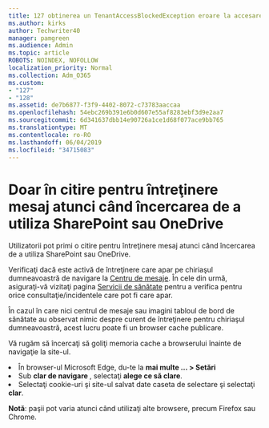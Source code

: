 ```yaml
---
title: 127 obtinerea un TenantAccessBlockedException eroare la accesarea e-mail?
ms.author: kirks
author: Techwriter40
manager: pamgreen
ms.audience: Admin
ms.topic: article
ROBOTS: NOINDEX, NOFOLLOW
localization_priority: Normal
ms.collection: Adm_O365
ms.custom:
- "127"
- "128"
ms.assetid: de7b6877-f3f9-4402-8072-c73783aaccaa
ms.openlocfilehash: 54ebc269b391e6b0d607e55af8283ebf3d9e2aa7
ms.sourcegitcommit: 6d341637dbb14e90726a1ce1d68f077ace9bb765
ms.translationtype: MT
ms.contentlocale: ro-RO
ms.lasthandoff: 06/04/2019
ms.locfileid: "34715083"
---
```

# <a name="read-only-for-maintenance-message-when-attempting-to-use-sharepoint-or-onedrive"></a>Doar în citire pentru întreţinere mesaj atunci când încercarea de a utiliza SharePoint sau OneDrive

Utilizatorii pot primi o citire pentru întreţinere mesaj atunci când încercarea de a utiliza SharePoint sau OneDrive.

Verificaţi dacă este activă de întreţinere care apar pe chiriaşul dumneavoastră de navigare la <a href="https://portal.office.com/adminportal/home#/MessageCenter">Centru de mesaje</a>. În cele din urmă, asiguraţi-vă vizitaţi pagina <a href="https://portal.office.com/adminportal/home#/servicehealth">Servicii de sănătate</a> pentru a verifica pentru orice consultaţie/incidentele care pot fi care apar.

În cazul în care nici centrul de mesaje sau imagini tabloul de bord de sănătate au observat nimic despre curent de întreţinere pentru chiriaşul dumneavoastră, acest lucru poate fi un browser cache publicare.

Vă rugăm să încercaţi să goliţi memoria cache a browserului înainte de navigaţie la site-ul.

  <li>În browser-ul Microsoft Edge, du-te la <strong>mai multe &hellip; &gt; Setări</strong></li>  <li>Sub <strong>clar de navigare </strong>, selectaţi <strong>alege ce să clare</strong>.</li>  <li>Selectaţi cookie-uri şi site-ul salvat date caseta de selectare şi selectaţi <strong>clar</strong>.</li>  </ol>  

**Notă**: paşii pot varia atunci când utilizaţi alte browsere, precum Firefox sau Chrome.

